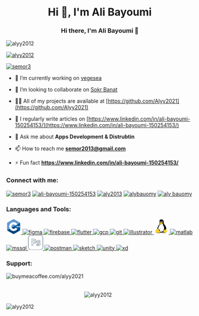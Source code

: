 <h1 align="center">Hi 👋, I'm Ali Bayoumi</h1>
<h3 align="center">Hi there, I'm Ali Bayoumi 👋</h3>

<p align="left"> <img src="https://komarev.com/ghpvc/?username=alyy2012&label=Profile%20views&color=0e75b6&style=flat" alt="alyy2012" /> </p>

<p align="left"> <a href="https://github.com/ryo-ma/github-profile-trophy"><img src="https://github-profile-trophy.vercel.app/?username=alyy2012" alt="alyy2012" /></a> </p>

<p align="left"> <a href="https://twitter.com/semor3" target="blank"><img src="https://img.shields.io/twitter/follow/semor3?logo=twitter&style=for-the-badge" alt="semor3" /></a> </p>

- 🔭 I’m currently working on [vegesea](https://github.com/Alyy2021/vegesea)

- 👯 I’m looking to collaborate on [Sokr Banat](https://github.com/Alyy2021/sokr_banat)

- 👨‍💻 All of my projects are available at [https://github.com/Alyy2021](https://github.com/Alyy2021)

- 📝 I regularly write articles on [https://www.linkedin.com/in/ali-bayoumi-150254153/](https://www.linkedin.com/in/ali-bayoumi-150254153/)

- 💬 Ask me about **Apps Development & Distrubtin**

- 📫 How to reach me **semor2013@gmail.com**

- ⚡ Fun fact **https://www.linkedin.com/in/ali-bayoumi-150254153/**

<h3 align="left">Connect with me:</h3>
<p align="left">
<a href="https://twitter.com/semor3" target="blank"><img align="center" src="https://raw.githubusercontent.com/rahuldkjain/github-profile-readme-generator/master/src/images/icons/Social/twitter.svg" alt="semor3" height="30" width="40" /></a>
<a href="https://linkedin.com/in/ali-bayoumi-150254153" target="blank"><img align="center" src="https://raw.githubusercontent.com/rahuldkjain/github-profile-readme-generator/master/src/images/icons/Social/linked-in-alt.svg" alt="ali-bayoumi-150254153" height="30" width="40" /></a>
<a href="https://fb.com/aly2013" target="blank"><img align="center" src="https://raw.githubusercontent.com/rahuldkjain/github-profile-readme-generator/master/src/images/icons/Social/facebook.svg" alt="aly2013" height="30" width="40" /></a>
<a href="https://instagram.com/alybauomy" target="blank"><img align="center" src="https://raw.githubusercontent.com/rahuldkjain/github-profile-readme-generator/master/src/images/icons/Social/instagram.svg" alt="alybauomy" height="30" width="40" /></a>
<a href="https://www.youtube.com/c/aly bauomy" target="blank"><img align="center" src="https://raw.githubusercontent.com/rahuldkjain/github-profile-readme-generator/master/src/images/icons/Social/youtube.svg" alt="aly bauomy" height="30" width="40" /></a>
</p>

<h3 align="left">Languages and Tools:</h3>
<p align="left"> <a href="https://www.w3schools.com/cpp/" target="_blank" rel="noreferrer"> <img src="https://raw.githubusercontent.com/devicons/devicon/master/icons/cplusplus/cplusplus-original.svg" alt="cplusplus" width="40" height="40"/> </a> <a href="https://www.figma.com/" target="_blank" rel="noreferrer"> <img src="https://www.vectorlogo.zone/logos/figma/figma-icon.svg" alt="figma" width="40" height="40"/> </a> <a href="https://firebase.google.com/" target="_blank" rel="noreferrer"> <img src="https://www.vectorlogo.zone/logos/firebase/firebase-icon.svg" alt="firebase" width="40" height="40"/> </a> <a href="https://flutter.dev" target="_blank" rel="noreferrer"> <img src="https://www.vectorlogo.zone/logos/flutterio/flutterio-icon.svg" alt="flutter" width="40" height="40"/> </a> <a href="https://cloud.google.com" target="_blank" rel="noreferrer"> <img src="https://www.vectorlogo.zone/logos/google_cloud/google_cloud-icon.svg" alt="gcp" width="40" height="40"/> </a> <a href="https://git-scm.com/" target="_blank" rel="noreferrer"> <img src="https://www.vectorlogo.zone/logos/git-scm/git-scm-icon.svg" alt="git" width="40" height="40"/> </a> <a href="https://www.adobe.com/in/products/illustrator.html" target="_blank" rel="noreferrer"> <img src="https://www.vectorlogo.zone/logos/adobe_illustrator/adobe_illustrator-icon.svg" alt="illustrator" width="40" height="40"/> </a> <a href="https://www.linux.org/" target="_blank" rel="noreferrer"> <img src="https://raw.githubusercontent.com/devicons/devicon/master/icons/linux/linux-original.svg" alt="linux" width="40" height="40"/> </a> <a href="https://www.mathworks.com/" target="_blank" rel="noreferrer"> <img src="https://upload.wikimedia.org/wikipedia/commons/2/21/Matlab_Logo.png" alt="matlab" width="40" height="40"/> </a> <a href="https://www.microsoft.com/en-us/sql-server" target="_blank" rel="noreferrer"> <img src="https://www.svgrepo.com/show/303229/microsoft-sql-server-logo.svg" alt="mssql" width="40" height="40"/> </a> <a href="https://www.photoshop.com/en" target="_blank" rel="noreferrer"> <img src="https://raw.githubusercontent.com/devicons/devicon/master/icons/photoshop/photoshop-line.svg" alt="photoshop" width="40" height="40"/> </a> <a href="https://postman.com" target="_blank" rel="noreferrer"> <img src="https://www.vectorlogo.zone/logos/getpostman/getpostman-icon.svg" alt="postman" width="40" height="40"/> </a> <a href="https://www.sketch.com/" target="_blank" rel="noreferrer"> <img src="https://www.vectorlogo.zone/logos/sketchapp/sketchapp-icon.svg" alt="sketch" width="40" height="40"/> </a> <a href="https://unity.com/" target="_blank" rel="noreferrer"> <img src="https://www.vectorlogo.zone/logos/unity3d/unity3d-icon.svg" alt="unity" width="40" height="40"/> </a> <a href="https://www.adobe.com/products/xd.html" target="_blank" rel="noreferrer"> <img src="https://cdn.worldvectorlogo.com/logos/adobe-xd.svg" alt="xd" width="40" height="40"/> </a> </p>

<h3 align="left">Support:</h3>
<p><a href="https://www.buymeacoffee.com/buymeacoffee.com/alyy2021"> <img align="left" src="https://cdn.buymeacoffee.com/buttons/v2/default-yellow.png" height="50" width="210" alt="buymeacoffee.com/alyy2021" /></a></p><br><br>

<p><img align="center" src="https://github-readme-stats.vercel.app/api/top-langs?username=alyy2012&show_icons=true&theme=radical&title_color=1e92cc&text_color=267dc0&bg_color=2661ba&locale=en&layout=compact" alt="alyy2012" /></p>

<p><img align="center" src="https://github-readme-streak-stats.herokuapp.com/?user=alyy2012&" alt="alyy2012" /></p>
